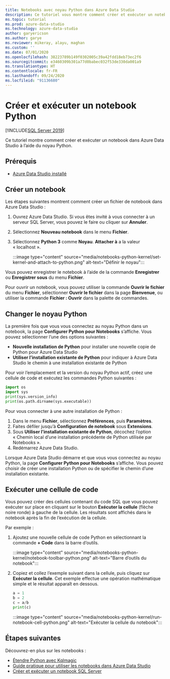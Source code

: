 ```yaml
---
title: Notebooks avec noyau Python dans Azure Data Studio
description: Ce tutoriel vous montre comment créer et exécuter un notebook Python.
ms.topic: tutorial
ms.prod: azure-data-studio
ms.technology: azure-data-studio
author: garyericson
ms.author: garye
ms.reviewer: mikeray, alayu, maghan
ms.custom: ''
ms.date: 07/01/2020
ms.openlocfilehash: 38223789b149f0302005c39a42fdd18eb73ec2f6
ms.sourcegitcommit: e3460309b301a77d0babec032f53de330da001a9
ms.translationtype: HT
ms.contentlocale: fr-FR
ms.lasthandoff: 09/24/2020
ms.locfileid: "91136680"
---
```

# <a name="create-and-run-a-python-notebook"></a>Créer et exécuter un notebook Python

[!INCLUDE[SQL Server 2019](../../includes/applies-to-version/sqlserver2019.md)]

Ce tutoriel montre comment créer et exécuter un notebook dans Azure Data Studio à l’aide du noyau Python.

## <a name="prerequisites"></a>Prérequis

- [Azure Data Studio installé](../download-azure-data-studio.md)

## <a name="create-a-notebook"></a>Créer un notebook

Les étapes suivantes montrent comment créer un fichier de notebook dans Azure Data Studio :

1. Ouvrez Azure Data Studio. Si vous êtes invité à vous connecter à un serveur SQL Server, vous pouvez le faire ou cliquer sur **Annuler**.

1. Sélectionnez **Nouveau notebook** dans le menu **Fichier**.

1. Sélectionnez **Python 3** comme **Noyau**. **Attacher à** a la valeur « localhost ».

   :::image type="content" source="media/notebooks-python-kernel/set-kernel-and-attach-to-python.png" alt-text="Définir le noyau":::

Vous pouvez enregistrer le notebook à l’aide de la commande **Enregistrer** ou **Enregistrer sous** du menu **Fichier**.

Pour ouvrir un notebook, vous pouvez utiliser la commande **Ouvrir le fichier** du menu **Fichier**, sélectionner **Ouvrir le fichier** dans la page **Bienvenue**, ou utiliser la commande **Fichier : Ouvrir** dans la palette de commandes.

## <a name="change-the-python-kernel"></a>Changer le noyau Python

La première fois que vous vous connectez au noyau Python dans un notebook, la page **Configurer Python pour Notebooks** s’affiche. Vous pouvez sélectionner l’une des options suivantes :

- **Nouvelle installation de Python** pour installer une nouvelle copie de Python pour Azure Data Studio
- **Utiliser l’installation existante de Python** pour indiquer à Azure Data Studio le chemin à une installation existante de Python

Pour voir l’emplacement et la version du noyau Python actif, créez une cellule de code et exécutez les commandes Python suivantes :

```python
import os
import sys
print(sys.version_info)
print(os.path.dirname(sys.executable))
```

Pour vous connecter à une autre installation de Python :

1. Dans le menu **Fichier**, sélectionnez **Préférences**, puis **Paramètres**.
1. Faites défiler jusqu’à **Configuration de notebook** sous **Extensions**.
1. Sous **Utiliser l’installation existante de Python**, décochez l’option « Chemin local d’une installation précédente de Python utilisée par Notebooks ».
1. Redémarrez Azure Data Studio.

Lorsque Azure Data Studio démarre et que vous vous connectez au noyau Python, la page **Configurer Python pour Notebooks** s’affiche. Vous pouvez choisir de créer une installation Python ou de spécifier le chemin d’une installation existante.

## <a name="run-a-code-cell"></a>Exécuter une cellule de code

Vous pouvez créer des cellules contenant du code SQL que vous pouvez exécuter sur place en cliquant sur le bouton **Exécuter la cellule** (flèche noire ronde) à gauche de la cellule. Les résultats sont affichés dans le notebook après la fin de l’exécution de la cellule.

Par exemple :

1. Ajoutez une nouvelle cellule de code Python en sélectionnant la commande **+ Code** dans la barre d’outils.

   :::image type="content" source="media/notebooks-python-kernel/notebook-toolbar-python.png" alt-text="Barre d’outils du notebook":::

1. Copiez et collez l’exemple suivant dans la cellule, puis cliquez sur **Exécuter la cellule**. Cet exemple effectue une opération mathématique simple et le résultat apparaît en dessous.

   ```python
   a = 1
   b = 2
   c = a/b
   print(c)
   ```

   :::image type="content" source="media/notebooks-python-kernel/run-notebook-cell-python.png" alt-text="Exécuter la cellule du notebook":::

## <a name="next-steps"></a>Étapes suivantes

Découvrez-en plus sur les notebooks :

- [Étendre Python avec Kqlmagic](./notebooks-kqlmagic.md)
- [Guide pratique pour utiliser les notebooks dans Azure Data Studio](./notebooks-guidance.md)
- [Créer et exécuter un notebook SQL Server](./notebooks-sql-kernel.md)
